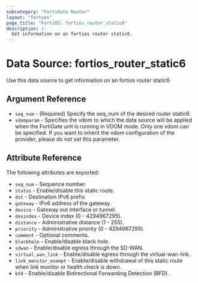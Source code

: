 ```yaml
---
subcategory: "FortiGate Router"
layout: "fortios"
page_title: "FortiOS: fortios_router_static6"
description: |-
  Get information on an fortios router static6.
---
```


# Data Source: fortios_router_static6
Use this data source to get information on an fortios router static6

## Argument Reference

* `seq_num` - (Required) Specify the seq_num of the desired router static6.
* `vdomparam` - Specifies the vdom to which the data source will be applied when the FortiGate unit is running in VDOM mode. Only one vdom can be specified. If you want to inherit the vdom configuration of the provider, please do not set this parameter.


## Attribute Reference

The following attributes are exported:

* `seq_num` - Sequence number.
* `status` - Enable/disable this static route.
* `dst` - Destination IPv6 prefix.
* `gateway` - IPv6 address of the gateway.
* `device` - Gateway out interface or tunnel.
* `devindex` - Device index (0 - 4294967295).
* `distance` - Administrative distance (1 - 255).
* `priority` - Administrative priority (0 - 4294967295).
* `comment` - Optional comments.
* `blackhole` - Enable/disable black hole.
* `sdwan` - Enable/disable egress through the SD-WAN.
* `virtual_wan_link` - Enable/disable egress through the virtual-wan-link.
* `link_monitor_exempt` - Enable/disable withdrawal of this static route when link monitor or health check is down.
* `bfd` - Enable/disable Bidirectional Forwarding Detection (BFD).

